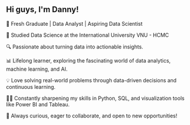 ## Hi guys, I'm Danny!

🚀 Fresh Graduate | Data Analyst | Aspiring Data Scientist

🏫 Studied Data Science at the International University VNU - HCMC

🔍 Passionate about turning data into actionable insights.

📊 Lifelong learner, exploring the fascinating world of data analytics, machine learning, and AI.

💡 Love solving real-world problems through data-driven decisions and continuous learning.

👨‍💻 Constantly sharpening my skills in Python, SQL, and visualization tools like Power BI and Tableau.

🌱 Always curious, eager to collaborate, and open to new opportunities!
